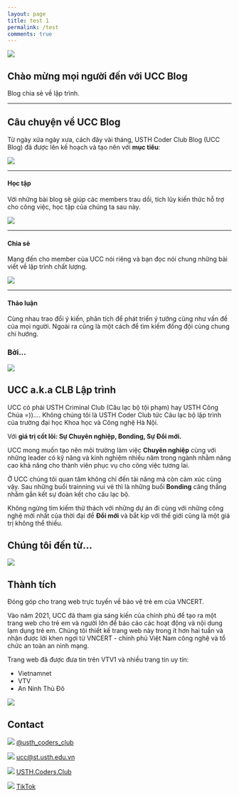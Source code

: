 ```yaml
---
layout: page
title: test 1
permalink: /test
comments: true
---
```


<div class="justify-content-between">
<div class="col-md-12 pr-5">

<div class="d-md-flex container justify-content-center pb-4">
    <div class="d-flex col-xl-6 col-lg-6 col-md-6 col-sm-12 col-xs-12 justify-content-xl-end justify-content-lg-end justify-content-md-end justify-content-sm-center justify-content-xs-center">
        <img src="{{site.baseurl}}/assets/images/about-us/hamster.png">
    </div>
    <div class="col-xl-6 col-lg-6 col-md-6 col-sm-12 col-xs-12 pt-5 pr-4 d-flex justify-content-center flex-column">
        <h2 class="">Chào mừng mọi người đến với UCC Blog</h2>
        <p class="">Blog chia sẻ về lập trình.</p>
    </div>
</div>
<div><hr/></div>
<h2 class="pt-5">Câu chuyện về UCC Blog</h2>

<p>Từ ngày xửa ngày xưa, cách đây vài tháng, USTH Coder Club Blog (UCC Blog) đã được lên kế hoạch và tạo nên với <b>mục tiêu</b>:</p>

<div class="d-md-flex container justify-content-between pb-4" style="max-width:100%;">
    <div class="col-xl-3 col-lg-3 col-md-3 col-sm-12 col-xs-12 m-3">
        <img src="{{site.baseurl}}/assets/images/about-us/learning.png" style="max-width:30%;">
        <hr/>
        <h4>Học tập</h4>
        <p>Với những bài blog sẽ giúp các members trau dồi, tích lũy kiến thức hỗ trợ cho công việc, học tập của chúng ta sau này.</p>
    </div>
    <div class="col-xl-3 col-lg-3 col-md-3 col-sm-12 col-xs-12 m-3">
        <img src="{{site.baseurl}}/assets/images/about-us/sharing.png" style="max-width:30%">
        <hr/>
        <h4>Chia sẻ</h4>
        <p>Mang đến cho member của UCC nói riêng và bạn đọc nói chung những bài viết về lập trình chất lượng.</p>
    </div>
    <div class="col-xl-3 col-lg-3 col-md-3 col-sm-12 col-xs-12 m-3">
        <img src="{{site.baseurl}}/assets/images/about-us/discussing.png" style="max-width:30%">
        <hr/>
        <h4>Thảo luận</h4>
        <p>Cùng nhau trao đổi ý kiến, phân tích để phát triển ý tưởng cũng như vấn đề của mọi người. Ngoài ra cũng là một cách để tìm kiếm đồng đội cùng chung chí hướng.</p>
    </div>
</div>
<h3>Bởi...</h3>
<div class="text-center"><img src="{{site.baseurl}}/assets/images/about-us/banner.png" style="max-width:100%;align:center;" class="mb-4"></div>
<h2 class="">UCC a.k.a CLB Lập trình</h2>
<p class="mt-2 mb-2">UCC có phải USTH Criminal Club (Câu lạc bộ tội phạm) hay USTH Công Chúa =)).... Không chúng tôi là USTH Coder Club tức Câu lạc bộ lập trình của trường đại học Khoa học và Công nghệ Hà Nội.</p>
<p class="mt-2 mb-2">Với <b>giá trị cốt lõi: Sự Chuyên nghiệp, Bonding, Sự Đổi mới.</b></p>
<p class="mt-4">UCC mong muốn tạo nên môi trường làm việc <b>Chuyên nghiệp</b> cùng với những leader có kỹ năng và kinh nghiệm nhiều năm trong ngành nhằm nâng cao khả năng cho thành viên phục vụ cho công việc tương lai.</p>
<p>Ở UCC chúng tôi quan tâm không chỉ đến tài năng mà còn cảm xúc cũng vậy. Sau những buổi trainning vui vẻ thì là những buổi <b>Bonding</b> căng thẳng nhằm gắn kết sự đoàn kết cho câu lạc bộ.</p>
<p>Không ngừng tìm kiếm thử thách với những dự án đi cùng với những công nghệ mới nhất của thời đại để <b>Đổi mới</b> và bắt kịp với thế giới cũng là một giá trị không thể thiếu.</p>

<h2 class="pt-5">Chúng tôi đến từ...</h2>
<div class="text-center"><img src="{{site.baseurl}}/assets/images/about-us/about.png" style="max-width:100%;"></div>

<h2 class="pt-5">Thành tích</h2>
<p>Đóng góp cho trang web trực tuyến về bảo vệ trẻ em của VNCERT.</p>
<p>Vào năm 2021, UCC đã tham gia sáng kiến ​​của chính phủ để tạo ra một trang web cho trẻ em và
người lớn để báo cáo các hoạt động và nội dung lạm dụng trẻ em. Chúng tôi thiết kế trang web này trong ít hơn hai tuần và nhận được lời khen ngợi từ VNCERT - chính phủ Việt Nam
công nghệ và tổ chức an toàn an ninh mạng.</p>
<div>
    <p>Trang web đã được đưa tin trên VTV1 và nhiều trang tin uy tín:</p>
    <ul>
        <li>Vietnamnet</li>
        <li>VTV</li>
        <li>An Ninh Thủ Đô</li>
    </ul>
</div>
<div class="text-center"><img src="{{site.baseurl}}/assets/images/about-us/vncert.png" style="max-width:100%;align:center;"></div>

<h2 class="pt-5">Contact</h2>
<div class="d-md-flex container justify-content-between" style="max-width:100%;">
    <div class="col-xl-6 col-lg-6 col-md-6 col-sm-12 col-xs-12">
        <p>
            <img src="{{site.baseurl}}/assets/images/about-us/ins.png" style="max-width:15%;">
            <a href="https://www.instagram.com/usth_coders_club/">@usth_coders_club</a>
        </p>
    </div>
    <div class="col-xl-6 col-lg-6 col-md-6 col-sm-12 col-xs-12">
        <p>
            <img src="{{site.baseurl}}/assets/images/about-us/mail.png" style="max-width:15%;">
            <a href="mailto:ucc@st.usth.edu.vn">ucc@st.usth.edu.vn</a>
        </p>
    </div>
</div>
<div class="d-md-flex container justify-content-between" style="max-width:100%;">
    <div class="col-xl-6 col-lg-6 col-md-6 col-sm-12 col-xs-12">
        <p>
            <img src="{{site.baseurl}}/assets/images/about-us/fb.png" style="max-width:15%;">
            <a href="https://www.facebook.com/USTH.Coders.Club">USTH.Coders.Club</a>
        </p>
    </div>
    <div class="col-xl-6 col-lg-6 col-md-6 col-sm-12 col-xs-12">
        <p>
            <img src="{{site.baseurl}}/assets/images/about-us/tiktok.png" style="max-width:15%;">
            <a href="#">TikTok</a>
        </p>
    </div>
</div>
</div>
</div>
